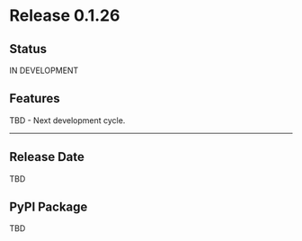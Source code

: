 # Release 0.1.26

## Status
IN DEVELOPMENT

## Features

TBD - Next development cycle.

---

## Release Date
TBD

## PyPI Package
TBD
